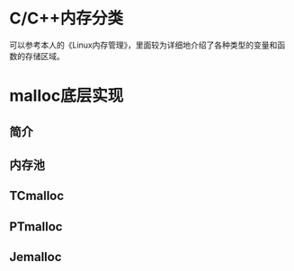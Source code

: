 # C/C++内存分类
可以参考本人的《Linux内存管理》，里面较为详细地介绍了各种类型的变量和函数的存储区域。

# malloc底层实现
## 简介

## 内存池

## TCmalloc

## PTmalloc

## Jemalloc
